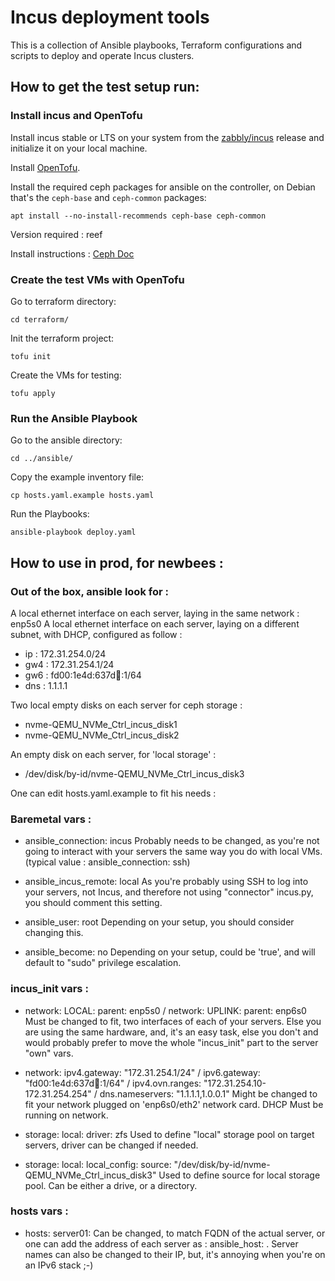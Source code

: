 # Incus deployment tools

This is a collection of Ansible playbooks, Terraform configurations and scripts to deploy and operate Incus clusters.

## How to get the test setup run:

### Install incus and OpenTofu
Install incus stable or LTS on your system from the [zabbly/incus](https://github.com/zabbly/incus) release and initialize it on your local machine.

Install [OpenTofu](https://opentofu.org/docs/intro/install/).

Install the required ceph packages for ansible on the controller, on Debian that's the `ceph-base` and `ceph-common` packages:
```
apt install --no-install-recommends ceph-base ceph-common
```
Version required : reef

Install instructions : [Ceph Doc](https://docs.ceph.com/en/latest/install/get-packages/)


### Create the test VMs with OpenTofu
Go to terraform directory:
```
cd terraform/
```

Init the terraform project:
```
tofu init
```

Create the VMs for testing:
```
tofu apply
```

### Run the Ansible Playbook
Go to the ansible directory:
```
cd ../ansible/
```

Copy the example inventory file:
```
cp hosts.yaml.example hosts.yaml
```

Run the Playbooks:
```
ansible-playbook deploy.yaml
```

## How to use in prod, for newbees : 

### Out of the box, ansible look for : 

A local ethernet interface on each server, laying in the same network : enp5s0
A local ethernet interface on each server, laying on a different subnet, with DHCP, configured as follow : 

  - ip : 172.31.254.0/24
  - gw4 : 172.31.254.1/24
  - gw6 : fd00:1e4d:637d:1234::1/64
  - dns : 1.1.1.1

Two local empty disks on each server for ceph storage : 

  - nvme-QEMU_NVMe_Ctrl_incus_disk1
  - nvme-QEMU_NVMe_Ctrl_incus_disk2

An empty disk on each server, for 'local storage' : 

  - /dev/disk/by-id/nvme-QEMU_NVMe_Ctrl_incus_disk3

One can edit hosts.yaml.example to fit his needs : 

  ### Baremetal vars : 

  - ansible_connection: incus
Probably needs to be changed, as you're not going to interact with your servers the same way you do with local VMs.
(typical value : ansible_connection: ssh)

  - ansible_incus_remote: local
As you're probably using SSH to log into your servers, not Incus, and therefore not using "connector" incus.py, you should comment this setting.

  - ansible_user: root
Depending on your setup, you should consider changing this.

  - ansible_become: no
Depending on your setup, could be 'true', and will default to "sudo" privilege escalation.

  ### incus_init vars :

  -  network: LOCAL: parent: enp5s0 / network: UPLINK: parent: enp6s0
Must be changed to fit, two interfaces of each of your servers. Else you are using the same hardware, and, it's an easy task, else you don't and would probably prefer to move the whole "incus_init" part to the server "own" vars.

  - network: ipv4.gateway: "172.31.254.1/24" / ipv6.gateway: "fd00:1e4d:637d:1234::1/64" / ipv4.ovn.ranges: "172.31.254.10-172.31.254.254" / dns.nameservers: "1.1.1.1,1.0.0.1"
Might be changed to fit your network plugged on 'enp6s0/eth2' network card. DHCP Must be running on network.

  - storage: local: driver: zfs
Used to define "local" storage pool on target servers, driver can be changed if needed.

  - storage: local: local_config: source: "/dev/disk/by-id/nvme-QEMU_NVMe_Ctrl_incus_disk3"
Used to define source for local storage pool. Can be either a drive, or a directory.

  ### hosts vars : 

  - hosts: server01:
Can be changed, to match FQDN of the actual server, or one can add the address of each server as : ansible_host: <ip address>.
Server names can also be changed to their IP, but, it's annoying when you're on an IPv6 stack ;-)

